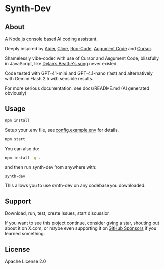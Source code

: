 # Synth-Dev

## About

A Node.js console based AI coding assistant.

Deeply inspired by [Aider](https://github.com/Aider-AI/aider), [Cline](https://github.com/cline/cline), [Roo-Code](https://github.com/RooCodeInc/Roo-Code), [Augument Code](https://www.augmentcode.com/) and [Cursor](https://www.cursor.com/).

Shamelessly vibe-coded with use of Cursor and Augument Code, blissfully in JavaScript, like [Dylan's Beattie's song](https://www.youtube.com/watch?v=jxi0ETwDvws&t=250s) never existed.

Code tested with GPT-4.1-mini and GPT-4.1-nano (fast) and alternatively with Gemini Flash 2.5 with sensible results.

For more serious documentation, see [docs/README.md](docs/README.md) (AI generated obviously)

## Usage

```bash
npm install
```

Setup your .env file, see [config.example.env](config.example.env) for details.

```bash
npm start
```

You can also do:

```bash
npm install -g .
```

and then run synth-dev from anywhere with:

```bash
synth-dev
```

This allows you to use synth-dev on any codebase you downloaded.

## Support

Download, run, test, create Issues, start discussion.

If you want to see this project continue, consider giving a star, shouting out about it on X.com,
or maybe even supporting it on [GitHub Sponsors](https://github.com/sponsors/adamskrodzki) if you learned something.

## License

Apache License 2.0
